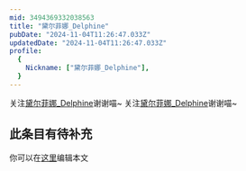 ```yaml
---
mid: 3494369332038563
title: "黛尔菲娜_Delphine"
pubDate: "2024-11-04T11:26:47.033Z"
updatedDate: "2024-11-04T11:26:47.033Z"
profile:
  {
    Nickname: ["黛尔菲娜_Delphine"],
  }
---
```


关注[黛尔菲娜_Delphine](https://space.bilibili.com/3494369332038563)谢谢喵~ 关注[黛尔菲娜_Delphine](https://space.bilibili.com/3494369332038563)谢谢喵~

## 此条目有待补充
你可以在[这里](https://github.com/Yuhanawa/VTuber.ICU-Content/edit/master/v/黛尔菲娜_Delphine/index.md)编辑本文
